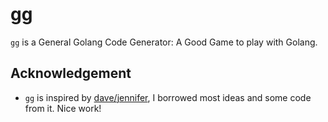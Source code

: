 # gg

`gg` is a General Golang Code Generator: A Good Game to play with Golang.

## Acknowledgement

- `gg` is inspired by [dave/jennifer](https://github.com/dave/jennifer), I borrowed most ideas and some code from it. Nice work!
